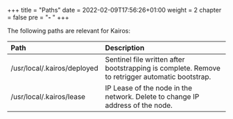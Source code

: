 +++
title = "Paths"
date = 2022-02-09T17:56:26+01:00
weight = 2
chapter = false
pre = "<b>- </b>"
+++

The following paths are relevant for Kairos:

| Path | Description |
|:--|:--|
| /usr/local/.kairos/deployed | Sentinel file written after bootstrapping is complete. Remove to retrigger automatic bootstrap. |
| /usr/local/.kairos/lease | IP Lease of the node in the network. Delete to change IP address of the node. |
